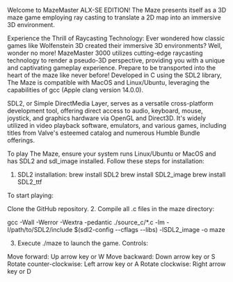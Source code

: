 Welcome to MazeMaster ALX-SE EDITION!
The Maze presents itself as a 3D maze game employing ray casting to translate a 2D map into an immersive 3D environment.

Experience the Thrill of Raycasting Technology:
Ever wondered how classic games like Wolfenstein 3D created their immersive 3D environments? Well, wonder no more! MazeMaster 3000 utilizes cutting-edge raycasting technology to render a pseudo-3D perspective, providing you with a unique and captivating gameplay experience. Prepare to be transported into the heart of the maze like never before!
Developed in C using the SDL2 library, The Maze is compatible with MacOS and Linux/Ubuntu, leveraging the capabilities of gcc (Apple clang version 14.0.0).

SDL2, or Simple DirectMedia Layer, serves as a versatile cross-platform development tool, offering direct access to audio, keyboard, mouse, joystick, and graphics hardware via OpenGL and Direct3D. It's widely utilized in video playback software, emulators, and various games, including titles from Valve's esteemed catalog and numerous Humble Bundle offerings.

To play The Maze, ensure your system runs Linux/Ubuntu or MacOS and has SDL2 and sdl_image installed. Follow these steps for installation:

1. SDL2 installation:
brew install SDL2
brew install SDL2_image
brew install SDL2_ttf

To start playing:

Clone the GitHub repository.
2. Compile all .c files in the maze directory:

gcc -Wall -Werror -Wextra -pedantic ./source_c/*.c -lm -I/path/to/SDL2/include $(sdl2-config --cflags --libs) -lSDL2_image -o maze

3. Execute ./maze to launch the game.
Controls:

Move forward: Up arrow key or W
Move backward: Down arrow key or S
Rotate counter-clockwise: Left arrow key or A
Rotate clockwise: Right arrow key or D
